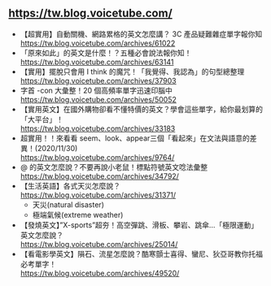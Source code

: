 ## https://tw.blog.voicetube.com/

- 【超實用】自動關機、網路累格的英文怎麼講？ 3C 產品疑難雜症單字報你知
  <br>https://tw.blog.voicetube.com/archives/61022
- 「原來如此」的英文是什麼！？五種必會說法報你知！
  <br>https://tw.blog.voicetube.com/archives/63141
- 【實用】擺脫只會用 I think 的魔咒！「我覺得、我認為」的句型總整理 
  <br>https://tw.blog.voicetube.com/archives/37903
- 字首 -con 大彙整！20 個高頻率單字迅速印腦中
  <br>https://tw.blog.voicetube.com/archives/50052
- 【實用英文】在國外購物卻看不懂特價的英文？學會這些單字，給你最划算的「大平台」！
  <br>https://tw.blog.voicetube.com/archives/33183
- 超實用！！來看看 seem、look、appear三個「看起來」在文法與語意的差異！(2020/11/30)
  <br>https://tw.blog.voicetube.com/archives/9764/
- @ 的英文怎麼說？不要再說小老鼠！標點符號英文唸法彙整
  <br>https://tw.blog.voicetube.com/archives/34792/
- 【生活英語】各式天災怎麼說？
  <br>https://tw.blog.voicetube.com/archives/31371/
  - 天災(natural disaster)
  - 極端氣候(extreme weather)
- 【發燒英文】”X-sports”超夯！高空彈跳、滑板、攀岩、跳傘…「極限運動」英文怎麼說？
  <br>https://tw.blog.voicetube.com/archives/25014/
- 【看電影學英文】隕石、流星怎麼說？酷寒顫士喜得、蠻尼、狄亞哥教你托福必考單字！
  <br>https://tw.blog.voicetube.com/archives/49520/

